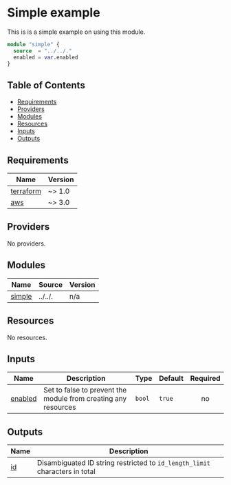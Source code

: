 # Simple example

This is is a simple example on using this module.

```terraform
module "simple" {
  source  = "../../."
  enabled = var.enabled
}
```

## Table of Contents

<!-- toc -->

- [Requirements](#requirements)
- [Providers](#providers)
- [Modules](#modules)
- [Resources](#resources)
- [Inputs](#inputs)
- [Outputs](#outputs)

<!-- tocstop -->

<!-- BEGINNING OF PRE-COMMIT-TERRAFORM DOCS HOOK -->
## Requirements

| Name | Version |
|------|---------|
| <a name="requirement_terraform"></a> [terraform](#requirement\_terraform) | ~> 1.0 |
| <a name="requirement_aws"></a> [aws](#requirement\_aws) | ~> 3.0 |

## Providers

No providers.

## Modules

| Name | Source | Version |
|------|--------|---------|
| <a name="module_simple"></a> [simple](#module\_simple) | ../../. | n/a |

## Resources

No resources.

## Inputs

| Name | Description | Type | Default | Required |
|------|-------------|------|---------|:--------:|
| <a name="input_enabled"></a> [enabled](#input\_enabled) | Set to false to prevent the module from creating any resources | `bool` | `true` | no |

## Outputs

| Name | Description |
|------|-------------|
| <a name="output_id"></a> [id](#output\_id) | Disambiguated ID string restricted to `id_length_limit` characters in total |
<!-- END OF PRE-COMMIT-TERRAFORM DOCS HOOK -->
